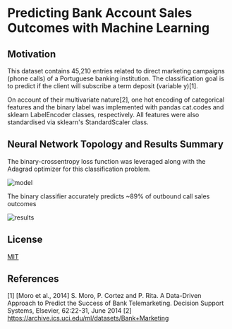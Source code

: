 # Predicting Bank Account Sales Outcomes with Machine Learning

## Motivation

This dataset contains 45,210 entries related to direct marketing campaigns (phone calls) of a Portuguese banking institution. The classification goal is to predict if the client will subscribe a term deposit (variable y)[1].

On account of their multivariate nature[2], one hot encoding of categorical features and the binary label was implemented with pandas cat.codes and sklearn LabelEncoder classes, respectively. All features were also standardised via sklearn's StandardScaler class. 

## Neural Network Topology and Results Summary

The binary-crossentropy loss function was leveraged along with the Adagrad optimizer for this classification problem.


![model](https://user-images.githubusercontent.com/48378196/96961401-4be81500-1550-11eb-9cd2-4e0f682c3b56.png)

The binary classifier accurately predicts ~89% of outbound call sales outcomes 

![results](https://user-images.githubusercontent.com/48378196/96961083-aa60c380-154f-11eb-90d8-453a87595713.png)



## License
[MIT](https://choosealicense.com/licenses/mit/) 

## References
[1] [Moro et al., 2014] S. Moro, P. Cortez and P. Rita. A Data-Driven Approach to Predict the Success of Bank Telemarketing. Decision Support Systems, Elsevier, 62:22-31, June 2014
[2] https://archive.ics.uci.edu/ml/datasets/Bank+Marketing
 
